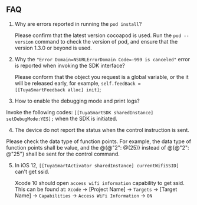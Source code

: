 ## FAQ

1. Why are errors reported in running the `pod install`? 

   Please confirm that the latest version cocoapod is used. Run the `pod --version` command to check the version of pod, and ensure that the version 1.3.0 or beyond is used. 

2. Why the `"Error Domain=NSURLErrorDomain Code=-999 is canceled"` error is reported when invoking the SDK interface? 

   Please conform that the object you request is a global variable, or the it will be released early, for example, `self.feedBack = [[TuyaSmartFeedback alloc] init]`;

3. How to enable the debugging mode and print logs? 

  Invoke the following codes: `[[TuyaSmartSDK sharedInstance] setDebugMode:YES];` when the SDK is initiated. 

4. The device do not report the status when the control instruction is sent. 

  Please check the data type of function points. For example, the data type of function points shall be value, and the @{@"2": @(25)} instead of @{@"2": @"25"} shall be sent for the control command.

5. In iOS 12, `[[TuyaSmartActivator sharedInstance] currentWifiSSID]` can't get ssid.

   Xcode 10 should open `access wifi information` capability to get ssid. This can be found at:
     `Xcode` -> [Project Name] -> `Targets` -> [Target Name] -> `Capabilities` -> `Access WiFi Information` -> `ON`

